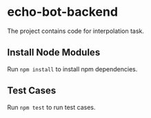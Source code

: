 # echo-bot-backend
The project contains code for interpolation task.

## Install Node Modules
 Run `npm install` to install npm dependencies.

## Test Cases

Run `npm test` to run test cases.